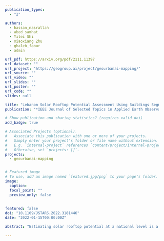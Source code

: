 ```yaml
---
publication_types:
  - "2"

authors:
  - hassan_nasrallah
  - abed_samhat
  - Yilei Shi
  - Xiaoxiang Zhu
  - ghaleb_faour
  - admin

url_pdf: https://arxiv.org/pdf/2111.11397
url_dataset: ""
url_project: "https://geogroup.ai/project/geourbanai-mapping/"
url_source: ""
url_video: ""
url_slides: ""
url_poster: ""
url_code: ""
slides: null

title: "Lebanon Solar Rooftop Potential Assessment Using Buildings Segmentation From Aerial Images"
publication: "*IEEE Journal of Selected Topics in Applied Earth Observations and Remote Sensing*"

# Show publication and sharing statistics? (requires valid doi)
add_badge: true

# Associated Projects (optional).
#   Associate this publication with one or more of your projects.
#   Simply enter your project's folder or file name without extension.
#   E.g. `internal-project` references `content/project/internal-project/index.md`.
#   Otherwise, set `projects: []`.
projects:
  - geourbanai-mapping


# Featured image
# To use, add an image named `featured.jpg/png` to your page's folder. 
image:
  caption:
  focal_point: ""
  preview_only: false
  
  
featured: false
doi: "10.1109/JSTARS.2022.3181446"
date: "2022-01-15T00:00:00Z"

abstract: "Estimating solar rooftop potential at a national level is a fundamental building block for every country to utilize solar power efficiently. Solar rooftop potential assessment relies on several features such as building geometry, location, and surrounding facilities. Hence, national-level approximations that do not take these factors into deep consideration are often inaccurate. This paper introduces Lebanon's first comprehensive footprint and solar rooftop potential maps using deep learning-based instance segmentation to extract buildings' footprints from satellite images. A photovoltaic panels placement algorithm that considers the morphology of each roof is proposed. We show that the average rooftop's solar potential can fulfill the yearly electric needs of a single-family residence while using only 5% of the roof surface. The usage of 50% of a residential apartment rooftop area would achieve energy security for up to 8 households. We also compute the average and total solar rooftop potential per district to localize regions corresponding to the highest and lowest solar rooftop potential yield. Factors such as size, ground coverage ratio and PV_out are carefully investigated for each district. Baalbeck district yielded the highest total solar rooftop potential despite its low built-up area. While, Beirut capital city has the highest average solar rooftop potential due to its extremely populated urban nature. Reported results and analysis reveal solar rooftop potential urban patterns and provides policymakers and key stakeholders with tangible insights. Lebanon's total solar rooftop potential is about 28.1 TWh/year, two times larger than the national energy consumption in 2019."

---
```


